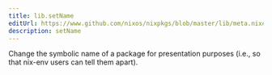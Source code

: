 ```yaml
---
title: lib.setName
editUrl: https://www.github.com/nixos/nixpkgs/blob/master/lib/meta.nix#L35C13
description: setName
---
```


Change the symbolic name of a package for presentation purposes
(i.e., so that nix-env users can tell them apart).
